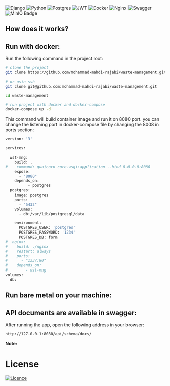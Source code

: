 ![Django](https://img.shields.io/badge/django-%23092E20.svg?style=for-the-badge&logo=django&logoColor=white)
![Python](https://img.shields.io/badge/python-3670A0?style=for-the-badge&logo=python&logoColor=ffdd54)
![Postgres](https://img.shields.io/badge/postgres-%23316192.svg?style=for-the-badge&logo=postgresql&logoColor=white)
![JWT](https://img.shields.io/badge/JWT-black?style=for-the-badge&logo=JSON%20web%20tokens)
![Docker](https://img.shields.io/badge/Docker-2CA5E0?style=for-the-badge&logo=docker&logoColor=white)
![Nginx](https://img.shields.io/badge/nginx-%23009639.svg?style=for-the-badge&logo=nginx&logoColor=white)
![Swagger](https://img.shields.io/badge/-Swagger-%23Clojure?style=for-the-badge&logo=swagger&logoColor=white)
![MinIO Badge](https://img.shields.io/badge/MinIO-C72E49?logo=minio&logoColor=fff&style=flat-square)

## How does it works?
## Run with docker:
Run the following command in the project root:
```bash
# clone the project
git clone https://github.com/mohammad-mahdi-rajabi/waste-management.git

# or usin ssh
git clone git@github.com:mohammad-mahdi-rajabi/waste-management.git

cd waste-management

# run project with docker and docker-compose
docker-compose up -d
```
This command will build container image and run it on 8080 port. you can change the listening port in docker-compose file by changing the 8008 in ports section:
```bash
version: '3'

services:

  wst-mng:
    build: .
#    command: gunicorn core.wsgi:application --bind 0.0.0.0:8080
    expose:
      - "8080"
    depends_on:
          - postgres
  postgres:
    image: postgres
    ports:
      - "5432"
    volumes:
      - db:/var/lib/postgresql/data

    environment:
      POSTGRES_USER: 'postgres'
      POSTGRES_PASSWORD: '1234'
      POSTGRES_DB: form
#  nginx:
#    build: ./nginx
#    restart: always
#    ports:
#      - "1337:80"
#    depends_on:
#        - wst-mng
volumes:
  db:
```


## Run bare metal on your machine:

## API documents are available in swagger:
After running the app, open the following address in your browser:
```bash
http://127.0.0.1:8080/api/schema/docs/
```
**Note:**

# License
[![Licence](https://img.shields.io/github/license/Ileriayo/markdown-badges?style=for-the-badge)](./LICENSE)
